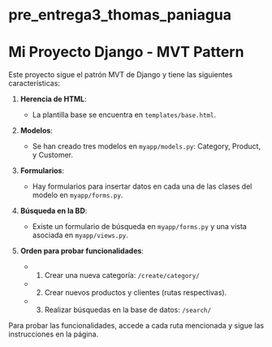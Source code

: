 # pre_entrega3_thomas_paniagua
# Mi Proyecto Django - MVT Pattern

Este proyecto sigue el patrón MVT de Django y tiene las siguientes características:

1. **Herencia de HTML**:
    - La plantilla base se encuentra en `templates/base.html`.

2. **Modelos**:
    - Se han creado tres modelos en `myapp/models.py`: Category, Product, y Customer.

3. **Formularios**:
    - Hay formularios para insertar datos en cada una de las clases del modelo en `myapp/forms.py`.

4. **Búsqueda en la BD**:
    - Existe un formulario de búsqueda en `myapp/forms.py` y una vista asociada en `myapp/views.py`.

5. **Orden para probar funcionalidades**:
    - 1. Crear una nueva categoría: `/create/category/`
    - 2. Crear nuevos productos y clientes (rutas respectivas).
    - 3. Realizar búsquedas en la base de datos: `/search/`

Para probar las funcionalidades, accede a cada ruta mencionada y sigue las instrucciones en la página.
